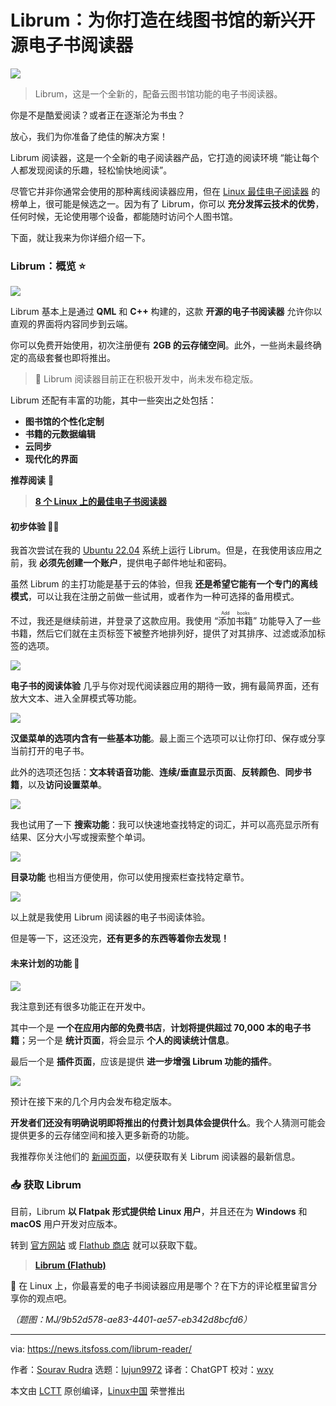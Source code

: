 [#]: subject: "Librum: Promising New Open-Source e-book Reader That Lets You Create an Online Library"
[#]: via: "https://news.itsfoss.com/librum-reader/"
[#]: author: "Sourav Rudra https://news.itsfoss.com/author/sourav/"
[#]: collector: "lujun9972/lctt-scripts-1693450080"
[#]: translator: "ChatGPT"
[#]: reviewer: "wxy"
[#]: publisher: "wxy"
[#]: url: "https://linux.cn/article-16174-1.html"

Librum：为你打造在线图书馆的新兴开源电子书阅读器
======

![][0]

> Librum，这是一个全新的，配备云图书馆功能的电子书阅读器。

你是不是酷爱阅读？或者正在逐渐沦为书虫？

放心，我们为你准备了绝佳的解决方案！

Librum 阅读器，这是一个全新的电子阅读器产品，它打造的阅读环境 “能让每个人都发现阅读的乐趣，轻松愉快地阅读”。

尽管它并非你通常会使用的那种离线阅读器应用，但在 [Linux 最佳电子阅读器][1] 的榜单上，很可能是候选之一。因为有了 Librum，你可以 **充分发挥云技术的优势**，任何时候，无论使用哪个设备，都能随时访问个人图书馆。

下面，就让我来为你详细介绍一下。

### Librum：概览 ⭐

![][2]

Librum 基本上是通过 **QML** 和 **C++** 构建的，这款 **开源的电子书阅读器** 允许你以直观的界面将内容同步到云端。

你可以免费开始使用，初次注册便有 **2GB 的云存储空间**。此外，一些尚未最终确定的高级套餐也即将推出。

> 🚧 Librum 阅读器目前正在积极开发中，尚未发布稳定版。

Librum 还配有丰富的功能，其中一些突出之处包括：

 * **图书馆的个性化定制**
 * **书籍的元数据编辑**
 * **云同步**
 * **现代化的界面**

**推荐阅读** 📖

> **[8 个 Linux 上的最佳电子书阅读器][3]**

#### 初步体验 👨‍💻

我首次尝试在我的 [Ubuntu 22.04][4] 系统上运行 Librum。但是，在我使用该应用之前，我 **必须先创建一个账户**，提供电子邮件地址和密码。

虽然 Librum 的主打功能是基于云的体验，但我 **还是希望它能有一个专门的离线模式**，可以让我在注册之前做一些试用，或者作为一种可选择的备用模式。

不过，我还是继续前进，并登录了这款应用。我使用 “<ruby>添加书籍<rt>Add books</rt></ruby>” 功能导入了一些书籍，然后它们就在主页标签下被整齐地排列好，提供了对其排序、过滤或添加标签的选项。

![][5]

**电子书的阅读体验** 几乎与你对现代阅读器应用的期待一致，拥有最简界面，还有放大文本、进入全屏模式等功能。

![][6]

**汉堡菜单的选项内含有一些基本功能**。最上面三个选项可以让你打印、保存或分享当前打开的电子书。

此外的选项还包括：**文本转语音功能**、**连续/垂直显示页面**、**反转颜色**、**同步书籍**，以及**访问设置菜单**。

![][7]

我也试用了一下 **搜索功能**：我可以快速地查找特定的词汇，并可以高亮显示所有结果、区分大小写或搜索整个单词。

![][8]

**目录功能** 也相当方便使用，你可以使用搜索栏查找特定章节。

![][9]

以上就是我使用 Librum 阅读器的电子书阅读体验。

但是等一下，这还没完，**还有更多的东西等着你去发现！**

#### 未来计划的功能 📝

![][10]

我注意到还有很多功能正在开发中。

其中一个是 **一个在应用内部的免费书店**，**计划将提供超过 70,000 本的电子书籍**；另一个是 **统计页面**，将会显示 **个人的阅读统计信息**。

最后一个是 **插件页面**，应该是提供 **进一步增强 Librum 功能的插件**。

![][11]

预计在接下来的几个月内会发布稳定版本。

**开发者们还没有明确说明即将推出的付费计划具体会提供什么**。我个人猜测可能会提供更多的云存储空间和接入更多新奇的功能。

我推荐你关注他们的 [新闻页面][12]，以便获取有关 Librum 阅读器的最新信息。

### 📥 获取 Librum

目前，Librum **以 Flatpak 形式提供给 Linux 用户**，并且还在为 **Windows** 和 **macOS** 用户开发对应版本。

转到 [官方网站][13] 或 [Flathub 商店][14] 就可以获取下载。

> **[Librum (Flathub)][14]**

💬 在 Linux 上，你最喜爱的电子书阅读器应用是哪个？在下方的评论框里留言分享你的观点吧。

*（题图：MJ/9b52d578-ae83-4401-ae57-eb342d8bcfd6）*

--------------------------------------------------------------------------------

via: https://news.itsfoss.com/librum-reader/

作者：[Sourav Rudra][a]
选题：[lujun9972][b]
译者：ChatGPT
校对：[wxy](https://github.com/wxy)

本文由 [LCTT](https://github.com/LCTT/TranslateProject) 原创编译，[Linux中国](https://linux.cn/) 荣誉推出

[a]: https://news.itsfoss.com/author/sourav/
[b]: https://github.com/lujun9972
[1]: https://itsfoss.com/best-ebook-readers-linux/
[2]: https://news.itsfoss.com/content/images/2023/09/Librum_1-1.png
[3]: https://itsfoss.com/best-ebook-readers-linux/
[4]: https://news.itsfoss.com/ubuntu-22-04-release/
[5]: https://news.itsfoss.com/content/images/2023/09/Librum_2.png
[6]: https://news.itsfoss.com/content/images/2023/09/Librum_3.png
[7]: https://news.itsfoss.com/content/images/2023/09/Librum_4.png
[8]: https://news.itsfoss.com/content/images/2023/09/Librum_5.png
[9]: https://news.itsfoss.com/content/images/2023/09/Librum_6.png
[10]: https://news.itsfoss.com/content/images/2023/09/Librum_7.png
[11]: https://news.itsfoss.com/content/images/2023/09/Librum_8.png
[12]: https://librumreader.com/news
[13]: https://librumreader.com/
[14]: https://flathub.org/apps/com.librumreader.librum
[0]: https://img.linux.net.cn/data/attachment/album/202309/09/101349e7p0wko0b64pjs0o.jpg